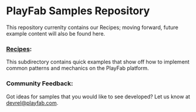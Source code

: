 # PlayFab Samples Repository
This repository currenlty contains our Recipes; moving forward, future example content will also be found here.  


### [Recipes](/Recipes/):
This subdirectory contains quick examples that show off how to implement common patterns and mechanics on the PlayFab platform. 


### Community Feedback:
Got ideas for samples that you would like to see developed? Let us know at [devrel@playfab.com](mailto:devrel@playfab.com).